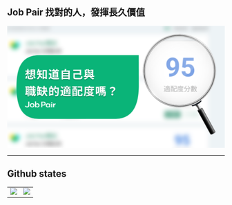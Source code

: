 ## Job Pair 找對的人，發揮長久價值
<a href="https://job-pair.com/">
    <img src="./ogImageJob.png">
</a>
<hr>

## Github states
<table>
    <tr>
        <td>
            <img  src="https://github-readme-stats.vercel.app/api?username=chuiantw1212&show_icons=true&theme=transparent">
        </td>
        <td>
            <img src="https://github-readme-stats.vercel.app/api/top-langs/?username=chuiantw1212&theme=transparent&layout=compact">
        </td>
    <tr>
</table>
